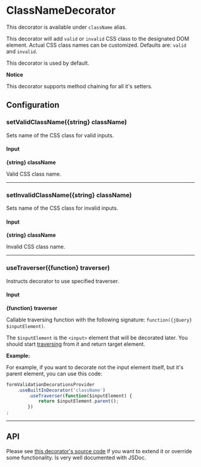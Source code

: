 # ClassNameDecorator

This decorator is available under `className` alias.

This decorator will add `valid` or `invalid` CSS class to the designated DOM element.
Actual CSS class names can be customized. Defaults are: `valid` and `invalid`.

This decorator is used by default.

**Notice**

This decorator supports method chaining for all it's setters.

## Configuration

### setValidClassName({string} className)

Sets name of the CSS class for valid inputs.

#### Input

**{string} className**

Valid CSS class name.

---

### setInvalidClassName({string} className)

Sets name of the CSS class for invalid inputs.

#### Input

**{string} className**

Invalid CSS class name.

---

### useTraverser({function} traverser)

Instructs decorator to use specified traverser.

#### Input

**{function} traverser**

Callable traversing function with the following signature: `function({jQuery} $inputElement)`.

The `$inputElement` is the `<input>` element that will be decorated later.
You should start [traversing][jquery-traversing] from it and return target element.

**Example:**

For example, if you want to decorate not the input element itself, but it's parent element,
you can use this code:

``` javascript
formValidationDecorationsProvider
    .useBuiltInDecorator('className')
        .useTraverser(function($inputElement) {
            return $inputElement.parent();
        })
;
```

---

## API

Please see [this decorator's source code][source] if you want to extend it or override some functionality.
Is very well documented with JSDoc.


[source]: ../../../src/decorations/decorators/classname.js
[jquery-traversing]: http://api.jquery.com/category/traversing/